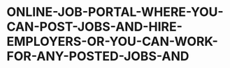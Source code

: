 # ONLINE-JOB-PORTAL-WHERE-YOU-CAN-POST-JOBS-AND-HIRE-EMPLOYERS-OR-YOU-CAN-WORK-FOR-ANY-POSTED-JOBS-AND